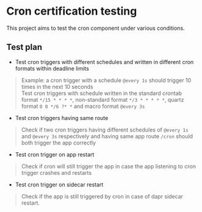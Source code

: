 # Cron certification testing

This project aims to test the cron component under various conditions.

## Test plan

* Test cron triggers with different schedules and written in different cron formats within deadline limits
> Example: a cron trigger with a schedule `@every 1s` should trigger 10 times in the next 10 seconds  
> Test cron triggers with schedule written in the standard crontab format `*/15 * * * *`, non-standard format `*/3 * * * * *`, quartz format `0 0 */6 ?* *` and macro format `@every 3s`
* Test cron triggers having same route
> Check if two cron triggers having different schedules of `@every 1s` and `@every 3s` respectively and having same app route `/cron` should both trigger the app correctly
* Test cron trigger on app restart
> Check if cron will still trigger the app in case the app listening to cron trigger crashes and restarts
* Test cron trigger on sidecar restart
> Check if the app is still triggered by cron in case of dapr sidecar restart.